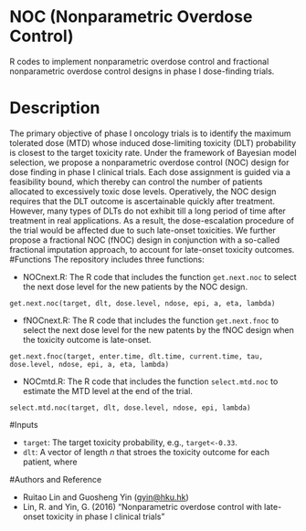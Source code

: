 # NOC (Nonparametric Overdose Control)
R codes to implement nonparametric overdose control and fractional nonparametric overdose control designs in phase I dose-finding trials.
# Description
The primary objective of phase I oncology trials is to identify the maximum tolerated dose (MTD) whose induced dose-limiting toxicity (DLT) probability is closest to the target toxicity rate. Under the framework of Bayesian model selection, we propose a nonparametric overdose control (NOC) design for dose finding in phase I clinical trials. Each dose assignment is guided via a feasibility bound, which thereby can control the number of patients allocated to excessively toxic dose levels. Operatively, the NOC design requires that the DLT outcome is ascertainable quickly after treatment. However, many types of DLTs do not exhibit till a long period of time after treatment in real applications. As a result, the dose-escalation procedure of the trial would be affected due to such late-onset toxicities. We further propose a fractional NOC (fNOC) design in conjunction with a so-called fractional imputation approach, to account for late-onset toxicity outcomes.
#Functions
The repository includes three functions:
* NOCnext.R: The R code that includes the function ```get.next.noc``` to select the next dose level for the new patients by the NOC design.
```rscript
get.next.noc(target, dlt, dose.level, ndose, epi, a, eta, lambda)
```
* fNOCnext.R: The R code that includes the function ```get.next.fnoc``` to select the next dose level for the new patents by the fNOC design when the toxicity outcome is late-onset.
```rscipt
get.next.fnoc(target, enter.time, dlt.time, current.time, tau, dose.level, ndose, epi, a, eta, lambda)
```
* NOCmtd.R: The R code that includes the function ```select.mtd.noc``` to estimate the MTD level at the end of the trial.
```rscript
select.mtd.noc(target, dlt, dose.level, ndose, epi, lambda)
```


#Inputs
* ```target```: The target toxicity probability, e.g., ```target<-0.33```.
* ```dlt```: A vector of length *n* that stroes the toxicity outcome for each patient, where 

#Authors and Reference
* Ruitao Lin and Guosheng Yin (gyin@hku.hk)
* Lin, R. and Yin, G. (2016) “Nonparametric overdose control with late-onset toxicity in phase I clinical trials”

